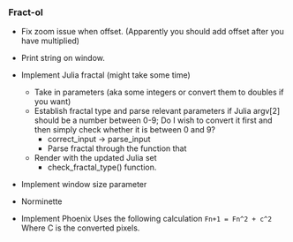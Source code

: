 ### Fract-ol

- Fix zoom issue when offset. (Apparently you should add offset after you have multiplied)

- Print string on window.

- Implement Julia fractal (might take some time)
	- Take in parameters (aka some integers or convert them to doubles if you want)
	- Establish fractal type and parse relevant parameters if Julia
		argv[2] should be a number between 0-9;
			Do I wish to convert it first and then simply check whether it is between 0 and 9?
		- correct_input -> parse_input
		- Parse fractal through the function that 
	- Render with the updated Julia set 
		- check_fractal_type() function.

- Implement window size parameter

- Norminette

- Implement Phoenix
	Uses the following calculation
	`Fn+1 = Fn^2 + c^2`
	Where C is the converted pixels.
